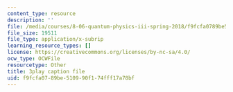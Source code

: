```yaml
---
content_type: resource
description: ''
file: /media/courses/8-06-quantum-physics-iii-spring-2018/f9fcfa0789be510990f174fff17a78bf_jhIU1msmvaY.vtt
file_size: 19511
file_type: application/x-subrip
learning_resource_types: []
license: https://creativecommons.org/licenses/by-nc-sa/4.0/
ocw_type: OCWFile
resourcetype: Other
title: 3play caption file
uid: f9fcfa07-89be-5109-90f1-74fff17a78bf
---
```

